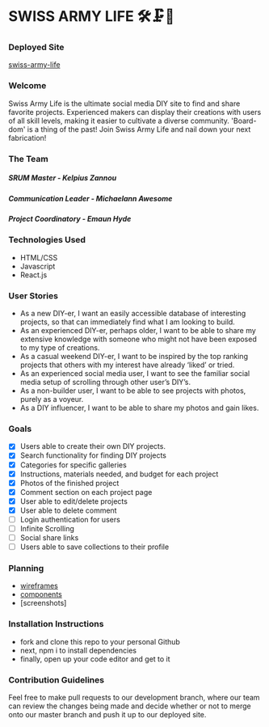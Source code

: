 # SWISS ARMY LIFE 🛠️🗜️🔩

### Deployed Site 
[swiss-army-life](https://swissarmylife.herokuapp.com/)

### Welcome 
Swiss Army Life is the ultimate social media DIY site to find and share favorite projects.
Experienced makers can display their creations with users of all skill levels, making it easier to cultivate a diverse community.
'Board-dom' is a thing of the past! Join Swiss Army Life and nail down your next fabrication!

### The Team
##### SRUM Master - Kelpius Zannou
##### Communication Leader - Michaelann Awesome
##### Project Coordinatory - Emaun Hyde

### Technologies Used 
* HTML/CSS
* Javascript
* React.js

### User Stories
* As a new DIY-er, I want an easily accessible database of interesting projects, so that can immediately find what I am looking to build.
* As an experienced DIY-er, perhaps older, I want to be able to share my extensive knowledge with someone who might not have been exposed to my type of creations.
* As a casual weekend DIY-er, I want to be inspired by the top ranking projects that others with my interest have already ‘liked’ or tried.
* As an experienced social media user, I want to see the familiar social media setup of scrolling through other user’s DIY’s.
* As a non-builder user, I want to be able to see projects with photos, purely as a voyeur.
* As a DIY influencer, I want to be able to share my photos and gain likes.

### Goals
- [x] Users able to create their own DIY projects.
- [x] Search functionality for finding DIY projects
- [x] Categories for specific galleries
- [x] Instructions, materials needed, and budget for each project
- [x] Photos of the finished project
- [x] Comment section on each project page
- [x] User able to edit/delete projects
- [x] User able to delete comment
- [ ] Login authentication for users
- [ ]  Infinite Scrolling
- [ ]  Social share links
- [ ]  Users able to save collections to their profile

### Planning 
* [wireframes](planning/wireframe-01.jpg)
* [components](planning/components_finalv-01.jpg)
* [screenshots]

### Installation Instructions 
* fork and clone this repo to your personal Github
* next, npm i to install dependencies
* finally, open up your code editor and get to it 

### Contribution Guidelines
Feel free to make pull requests to our development branch, where our team can review the changes being made and decide whether or not to merge onto our master
branch and push it up to our deployed site. 